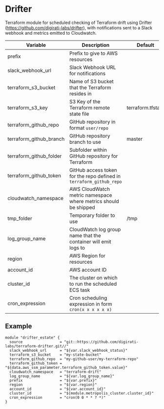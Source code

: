 # Drifter

Terraform module for scheduled checking of Terraform drift using Drifter (https://github.com/digirati-labs/drifter), with notifications sent to a Slack webhook and metrics emitted to Cloudwatch.

| Variable                | Description                                                         | Default           |
|-------------------------|---------------------------------------------------------------------|-------------------|
| prefix                  | Prefix to give to AWS resources                                     |                   |
| slack_webhook_url       | Slack Webhook URL for notifications                                 |                   |
| terraform_s3_bucket     | Name of S3 bucket that the Terraform resides in                     |                   |
| terraform_s3_key        | S3 Key of the Terraform remote state file                           | terraform.tfstate |
| terraform_github_repo   | GitHub repository in format `user/repo`                             |                   |
| terraform_github_branch | GitHub repository branch to use                                     | master            |
| terraform_github_folder | Subfolder within GitHub repository for Terraform                    |                   |
| terraform_github_token  | GitHub access token for the repo defined in `terraform_github_repo` |                   |
| cloudwatch_namespace    | AWS CloudWatch metric namespace where metrics should be shipped     |                   |
| tmp_folder              | Temporary folder to use                                             | /tmp              |
| log_group_name          | CloudWatch log group name that the container will emit logs to      |                   |
| region                  | AWS Region for resources                                            |                   |
| account_id              | AWS account ID                                                      |                   |
| cluster_id              | The cluster on which to run the scheduled ECS task                  |                   |
| cron_expression         | Cron scheduling expression in form `cron(x x x x x x)`              |                   |

## Example

```
module "drifter_estate" {
  source                 = "git::https://github.com/digirati-labs/terraform-drifter.git//"
  slack_webhook_url      = "${var.slack_webhook_status}"
  terraform_s3_bucket    = "my-state-bucket"
  terraform_github_repo  = "my-github-user/my-terraform-repo"
  terraform_github_token = "${data.aws_ssm_parameter.terraform_github_token.value}"
  cloudwatch_namespace   = "terraform-drift"
  log_group_name         = "${var.log_group_name}"
  prefix                 = "${var.prefix}"
  region                 = "${var.region}"
  account_id             = "${var.account_id}"
  cluster_id             = "${module.metropolis_cluster.cluster_id}"
  cron_expression        = "cron(0 0 * * ? *)"
}

```
